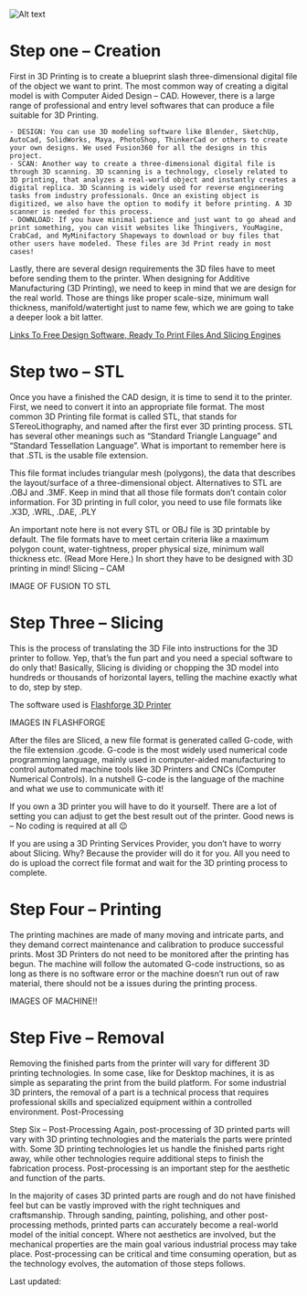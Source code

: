 ![Alt text](../../../../../../../../../../../C:/Users/RAZER/Desktop/IDE/1ST%20YEAR/DESIGN%20ENGINEERING/Night-trial/docs/IMAGE/3d.png)

# Step one – Creation
First in 3D Printing is to create a blueprint slash three-dimensional digital file of the object we want to print. The most common way of creating a digital model is with Computer Aided Design – CAD. However, there is a large range of professional and entry level softwares that can produce a file suitable for 3D Printing.

    - DESIGN: You can use 3D modeling software like Blender, SketchUp, AutoCad, SolidWorks, Maya, PhotoShop, ThinkerCad or others to create your own designs. We used Fusion360 for all the designs in this project.
    - SCAN: Another way to create a three-dimensional digital file is through 3D scanning. 3D scanning is a technology, closely related to 3D printing, that analyzes a real-world object and instantly creates a digital replica. 3D Scanning is widely used for reverse engineering tasks from industry professionals. Once an existing object is digitized, we also have the option to modify it before printing. A 3D scanner is needed for this process.
    - DOWNLOAD: If you have minimal patience and just want to go ahead and print something, you can visit websites like Thingivers, YouMagine, CrabCad, and MyMinifactory Shapeways to download or buy files that other users have modeled. These files are 3d Print ready in most cases!

Lastly, there are several design requirements the 3D files have to meet before sending them to the printer. When designing for Additive Manufacturing (3D Printing), we need to keep in mind that we are design for the real world. Those are things like proper scale-size, minimum wall thickness, manifold/watertight just to name few, which we are going to take a deeper look a bit latter.

[Links To Free Design Software, Ready To Print Files And Slicing Engines](http://my3dconcepts.com/explore/design-scan-download/)


# Step two – STL
Once you have a finished the CAD design, it is time to send it to the printer. First, we need to convert it into an appropriate file format. The most common 3D Printing file format is called STL, that stands for STereoLithography, and named after the first ever 3D printing process. STL has several other meanings such as “Standard Triangle Language” and “Standard Tessellation Language”. What is important to remember here is that .STL is the usable file extension.

This file format includes triangular mesh (polygons), the data that describes the layout/surface of a three-dimensional object. Alternatives to STL are .OBJ and .3MF. Keep in mind that all those file formats don’t contain color information. For 3D printing in full color, you need to use file formats like .X3D, .WRL, .DAE, .PLY

An important note here is not every STL or OBJ file is 3D printable by default. The file formats have to meet certain criteria like a maximum polygon count, water-tightness, proper physical size, minimum wall thickness etc. (Read More Here.) In short they have to be designed with 3D printing in mind!
Slicing – CAM

IMAGE OF FUSION TO STL 

# Step Three – Slicing
This is the process of translating the 3D File into instructions for the 3D printer to follow. Yep, that’s the fun part and you need a special software to do only that! Basically, Slicing is dividing or chopping the 3D model into hundreds or thousands of horizontal layers, telling the machine exactly what to do, step by step. 

The software used is [Flashforge 3D Printer](https://www.flashforge.com/download-center)

IMAGES IN FLASHFORGE

After the files are Sliced, a new file format is generated called G-code, with the file extension .gcode. G-code is the most widely used numerical code programming language, mainly used in computer-aided manufacturing to control automated machine tools like 3D Printers and CNCs (Computer Numerical Controls). In a nutshell G-code is the language of the machine and what we use to communicate with it!

If you own a 3D printer you will have to do it yourself. There are a lot of setting you can adjust to get the best result out of the printer. Good news is – No coding is required at all 😉

If you are using a 3D Printing Services Provider, you don’t have to worry about Slicing. Why? Because the provider will do it for you. All you need to do is upload the correct file format and wait for the 3D printing process to complete.



# Step Four – Printing
The printing machines are made of many moving and intricate parts, and they demand correct maintenance and calibration to produce successful prints. Most 3D Printers do not need to be monitored after the printing has begun. The machine will follow the automated G-code instructions, so as long as there is no software error or the machine doesn’t run out of raw material, there should not be a issues during the printing process.

IMAGES OF MACHINE!!

# Step Five – Removal
Removing the finished parts from the printer will vary for different 3D printing technologies. In some case, like for Desktop machines, it is as simple as separating the print from the build platform. For some industrial 3D printers, the removal of a part is a technical process that requires professional skills and specialized equipment within a controlled environment.
Post-Processing

Step Six – Post-Processing
Again, post-processing of 3D printed parts will vary with 3D printing technologies and the materials the parts were printed with. Some 3D printing technologies let us handle the finished parts right away, while other technologies require additional steps to finish the fabrication process. Post-processing is an important step for the aesthetic and function of the parts.

In the majority of cases 3D printed parts are rough and do not have finished feel but can be vastly improved with the right techniques and craftsmanship. Through sanding, painting, polishing, and other post-processing methods, printed parts can accurately become a real-world model of the initial concept. Where not aesthetics are involved, but the mechanical properties are the main goal various industrial process may take place. Post-processing can be critical and time consuming operation, but as the technology evolves, the automation of those steps follows.

Last updated: